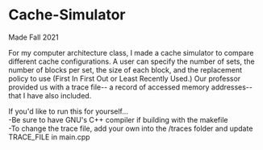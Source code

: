 # Cache-Simulator
Made Fall 2021

For my computer architecture class, I made a cache simulator to compare different cache configurations. A user can specify the number of sets, the number of blocks per set, the size of each block, and the replacement policy to use (First In First Out or Least Recently Used.) Our professor provided us with a trace file-- a record of accessed memory addresses-- that I have also included.

If you'd like to run this for yourself...\
-Be sure to have GNU's C++ compiler if building with the makefile\
-To change the trace file, add your own into the /traces folder and update TRACE_FILE in main.cpp
